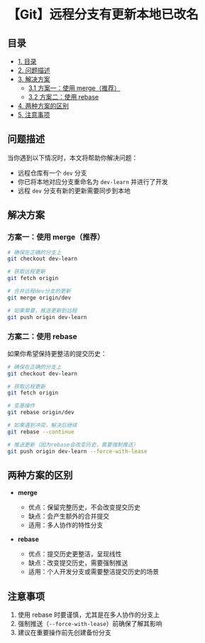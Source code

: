 # 【Git】远程分支有更新本地已改名

## 目录
- [1. 目录](#目录)
- [2. 问题描述](#问题描述)
- [3. 解决方案](#解决方案)
    - [3.1 方案一：使用 merge（推荐）](#方案一使用-merge推荐)
    - [3.2 方案二：使用 rebase](#方案二使用-rebase)
- [4. 两种方案的区别](#两种方案的区别)
- [5. 注意事项](#注意事项)



## 问题描述

当你遇到以下情况时，本文将帮助你解决问题：
- 远程仓库有一个 `dev` 分支
- 你已将本地对应分支重命名为 `dev-learn` 并进行了开发
- 远程 `dev` 分支有新的更新需要同步到本地
## 解决方案

### 方案一：使用 merge（推荐）

```bash
# 确保在正确的分支上
git checkout dev-learn

# 获取远程更新
git fetch origin

# 合并远程dev分支的更新
git merge origin/dev

# 如果需要，推送更新到远程
git push origin dev-learn
```

### 方案二：使用 rebase

如果你希望保持更整洁的提交历史：

```bash
# 确保在正确的分支上
git checkout dev-learn

# 获取远程更新
git fetch origin

# 变基操作
git rebase origin/dev

# 如果遇到冲突，解决后继续
git rebase --continue

# 推送更新（因为rebase会改变历史，需要强制推送）
git push origin dev-learn --force-with-lease
```

## 两种方案的区别

- **merge**
  - 优点：保留完整历史，不会改变提交历史
  - 缺点：会产生额外的合并提交
  - 适用：多人协作的特性分支

- **rebase**
  - 优点：提交历史更整洁，呈现线性
  - 缺点：改变提交历史，需要强制推送
  - 适用：个人开发分支或需要整洁提交历史的场景

## 注意事项

1. 使用 rebase 时要谨慎，尤其是在多人协作的分支上
2. 强制推送（`--force-with-lease`）前确保了解其影响
3. 建议在重要操作前先创建备份分支
